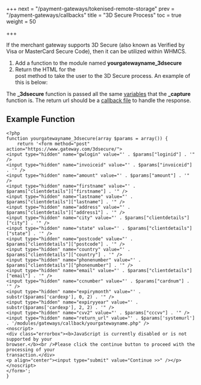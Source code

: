 +++
next = "/payment-gateways/tokenised-remote-storage"
prev = "/payment-gateways/callbacks"
title = "3D Secure Process"
toc = true
weight = 50

+++

If the merchant gateway supports 3D Secure (also known as Verified by Visa or MasterCard Secure Code), then it can be utilized within WHMCS.

1. Add a function to the module named **yourgatewayname_3dsecure**
2. Return the HTML for the **<form>** post method to take the user to the 3D Secure process.
An example of this is below:

The **_3dsecure** function is passed all the same [variables][variables] that the **_capture** function is.
The return url should be a [callback file][callbacks] to handle the response.

## Example Function

```
<?php
function yourgatewayname_3dsecure(array $params = array()) {
    return '<form method="post" action="https://www.gateway.com/3dsecure/">
<input type="hidden" name="gwlogin" value="' . $params["loginid"] . '" />
<input type="hidden" name="invoiceid" value="' . $params["invoiceid"] . '" />
<input type="hidden" name="amount" value="' . $params["amount"] . '" />
<input type="hidden" name="firstname" value="' . $params["clientdetails"]["firstname"] . '" />
<input type="hidden" name="lastname" value="' . $params["clientdetails"]["lastname"] . '" />
<input type="hidden" name="address" value="' . $params["clientdetails"]["address1"] . '" />
<input type="hidden" name="city" value="' . $params["clientdetails"]["city"] . '" />
<input type="hidden" name="state" value="' . $params["clientdetails"]["state"] . '" />
<input type="hidden" name="postcode" value="' . $params["clientdetails"]["postcode"] . '" />
<input type="hidden" name="country" value="' . $params["clientdetails"]["country"] . '" />
<input type="hidden" name="phonenumber" value="' . $params["clientdetails"]["phonenumber"] . '" />
<input type="hidden" name="email" value="' . $params["clientdetails"]["email"] . '" />
<input type="hidden" name="ccnumber" value="' . $params["cardnum"] . '" />
<input type="hidden" name="expirymonth" value="' . substr($params['cardexp'], 0, 2) . '" />
<input type="hidden" name="expiryyear" value="' . substr($params['cardexp'], 2, 2) . '" />
<input type="hidden" name="cvv2" value="' . $params["cccvv"] . '" />
<input type="hidden" name="return_url" value="' . $params['systemurl'] . '/modules/gateways/callback/yourgatewayname.php" />
<noscript>
<div class="errorbox"><b>JavaScript is currently disabled or is not supported by your
browser.</b><br />Please click the continue button to proceed with the processing of your
transaction.</div>
<p align="center"><input type="submit" value="Continue >>" /></p>
</noscript>
</form>';
}
```

[callbacks]: /payment-gateways/callbacks "Callback Files"
[variables]: /payment-gateways/merchant-gateway#variables "Merchant Gateway Variables"
